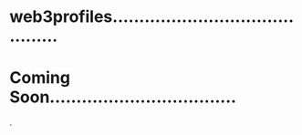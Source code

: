 # web3profiles...........................................
# Coming Soon...................................
.
